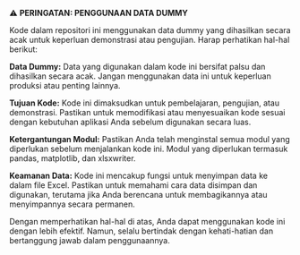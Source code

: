 ⚠️ **PERINGATAN: PENGGUNAAN DATA DUMMY**

Kode dalam repositori ini menggunakan data dummy yang dihasilkan secara acak untuk keperluan demonstrasi atau pengujian. Harap perhatikan hal-hal berikut:

**Data Dummy:** Data yang digunakan dalam kode ini bersifat palsu dan dihasilkan secara acak. Jangan menggunakan data ini untuk keperluan produksi atau penting lainnya.

**Tujuan Kode:** Kode ini dimaksudkan untuk pembelajaran, pengujian, atau demonstrasi. Pastikan untuk memodifikasi atau menyesuaikan kode sesuai dengan kebutuhan aplikasi Anda sebelum digunakan secara luas.

**Ketergantungan Modul:** Pastikan Anda telah menginstal semua modul yang diperlukan sebelum menjalankan kode ini. Modul yang diperlukan termasuk pandas, matplotlib, dan xlsxwriter.

**Keamanan Data:** Kode ini mencakup fungsi untuk menyimpan data ke dalam file Excel. Pastikan untuk memahami cara data disimpan dan digunakan, terutama jika Anda berencana untuk membagikannya atau menyimpannya secara permanen.

Dengan memperhatikan hal-hal di atas, Anda dapat menggunakan kode ini dengan lebih efektif. Namun, selalu bertindak dengan kehati-hatian dan bertanggung jawab dalam penggunaannya.
